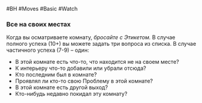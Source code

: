 #BH  #Moves #Basic #Watch 

### Все на своих местах  
Когда вы осматриваете комнату, *бросайте с Этикетом.* В  случае полного успеха (10+) вы можете задать три  вопроса из списка. В случае частичного успеха (7-9) –  один:  
-  В этой комнате есть что-то, что находится не на  своем месте?  
-  К интерьеру что-то добавили или убрали отсюда?  
-  Кто последним был в комнате?  
-  Проявлял ли кто-то свою Проблему в этой комнате?  
-  В этой комнате есть другой выход?  
-  Кто-нибудь недавно покидал эту комнату?
